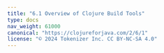 ```yaml
---
title: "6.1 Overview of Clojure Build Tools"
type: docs
nav_weight: 61000
canonical: "https://clojureforjava.com/2/6/1"
license: "© 2024 Tokenizer Inc. CC BY-NC-SA 4.0"
---
```


